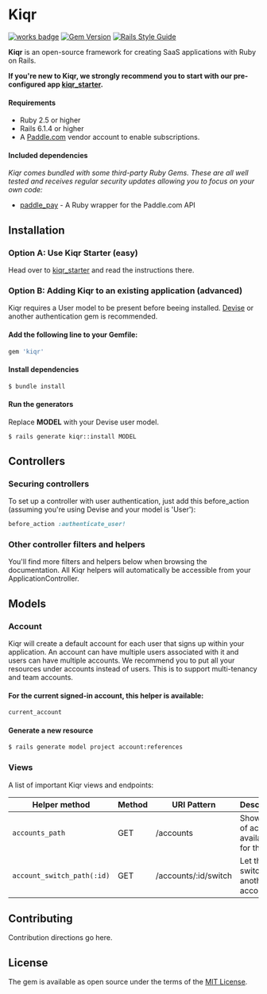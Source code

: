 
Kiqr
==============

[![works badge](https://cdn.jsdelivr.net/gh/nikku/works-on-my-machine@v0.2.0/badge.svg)](https://github.com/nikku/works-on-my-machine)
[![Gem Version](https://badge.fury.io/rb/kiqr.svg)](https://badge.fury.io/rb/kiqr)
[![Rails Style Guide](https://img.shields.io/badge/code_style-rubocop-brightgreen.svg)](https://github.com/rubocop/rubocop-rails)

**Kiqr** is an open-source framework for creating SaaS applications with Ruby on Rails.

**If you're new to Kiqr, we strongly recommend you to start with our pre-configured app [kiqr_starter](https://github.com/kiqr/kiqr_starter).**

#### Requirements

- Ruby 2.5 or higher
- Rails 6.1.4 or higher
- A [Paddle.com](https://paddle.com) vendor account to enable subscriptions.

#### Included dependencies

_Kiqr comes bundled with some third-party Ruby Gems. These are all well tested and receives regular security updates allowing you to focus on your own code:_
- [paddle_pay](https://github.com/devmindo/paddle_pay) - A Ruby wrapper for the Paddle.com API


## Installation
### Option A: Use Kiqr Starter (easy)
Head over to [kiqr_starter](https://github.com/kiqr/kiqr_starter) and read the instructions there.

### Option B: Adding Kiqr to an existing application (advanced)

Kiqr requires a User model to be present before beeing installed. [Devise](https://github.com/heartcombo/devise) or another authentication gem is recommended. 

#### Add the following line to your Gemfile:
```ruby
gem 'kiqr'
```

#### Install dependencies
```bash
$ bundle install
```

#### Run the generators
Replace **MODEL** with your Devise user model.
```bash
$ rails generate kiqr::install MODEL
```

## Controllers

### Securing controllers
To set up a controller with user authentication, just add this before_action (assuming you're using Devise and your model is 'User'):
```ruby
before_action :authenticate_user!
```

### Other controller filters and helpers
You'll find more filters and helpers below when browsing the documentation. All Kiqr helpers will automatically be accessible from your ApplicationController. 

## Models

### Account
Kiqr will create a default account for each user that signs up within your application. An account can have multiple users associated with it and users can have multiple accounts. We recommend you to put all your resources under accounts instead of users. This is to support multi-tenancy and team accounts.

#### For the current signed-in account, this helper is available:
```ruby
current_account
```
#### Generate a new resource
```bash
$ rails generate model project account:references
```

### Views
A list of important Kiqr views and endpoints:

| Helper method | Method | URI Pattern | Description |
| --- | --- | --- | --- |
| `accounts_path` | GET | /accounts | Shows a list of accounts available for the user |
| `account_switch_path(:id)` | GET | /accounts/:id/switch | Let the user switch to another account |

## Contributing
Contribution directions go here.

## License
The gem is available as open source under the terms of the [MIT License](https://opensource.org/licenses/MIT).
